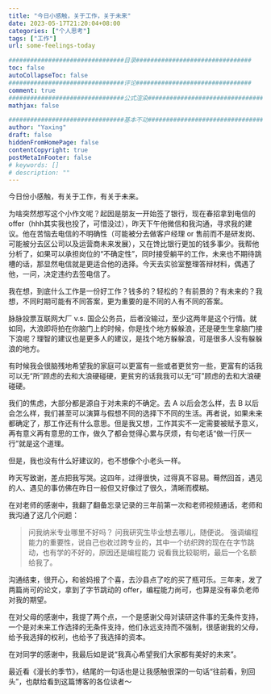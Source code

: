 ```yaml
---
title: "今日小感触，关于工作，关于未来"
date: 2023-05-17T21:20:04+08:00
categories: ["个人思考"]
tags: ["工作"]
url: some-feelings-today

################################目录################################
toc: false
autoCollapseToc: false
################################评论################################
comment: true
################################公式渲染################################
mathjax: false

################################基本不动################################
author: "Yaxing"
draft: false
hiddenFromHomePage: false
contentCopyright: true
postMetaInFooter: false
# keywords: []
# description: ""
---
```


今日份小感触，有关于工作，有关于未来。<!--more-->

为啥突然想写这个小作文呢？起因是朋友一开始签了银行，现在春招拿到电信的 offer（hhh其实我也投了，可惜没过），昨天下午他微信和我沟通，寻求我的建议。他在苦恼去电信的不明确性（可能被分去做客户经理 or 售前而不是研发岗、可能被分去区公司以及运营商未来发展），又在馋比银行更加的钱多事少。我帮他分析了，如果可以承担岗位的“不确定性”，同时接受躺平的工作，未来也不期待跳槽的话，那显然电信就是更适合他的选择。今天去实验室整理答辩材料，偶遇了他，一问，决定违约去签电信了。

我在想，到底什么工作是一份好工作？钱多的？轻松的？有前景的？有未来的？我想，不同时期可能有不同答案，更为重要的是不同的人有不同的答案。

脉脉投票互联网大厂 v.s. 国企公务员，后者没输过，至少这两年是这个行情。就如同，大浪即将拍在你脑门上的时候，你是找个地方躲躲浪，还是硬生生拿脑门接下浪呢？理智的建议也是更多人的建议，是找个地方躲躲浪，可是很多人没有躲躲浪的地方。

有时候我会很脑残地希望我的家庭可以更富有一些或者更贫穷一些，更富有的话我可以无“所”顾虑的去和大浪硬碰硬，更贫穷的话我我可以无“可”顾虑的去和大浪硬碰硬。

我们的焦虑，大部分都是源自于对未来的不确定。去 A 以后会怎么样，去 B 以后会怎么样，我们甚至可以演算与假想不同的选择下不同的生活。再者说，如果未来都确定了，那工作还有什么意思。但是我又想，工作其实不一定需要被赋予意义，再有意义再有意思的工作，做久了都会觉得心累与厌烦，有句老话“做一行厌一行”就是这个道理。

但是，我也没有什么好建议的，也不想像个小老头一样。

昨天写致谢，差点把我写哭。这四年，过得很快，过得真不容易。蓦然回首，遇见的人、遇见的事仿佛在昨日一般但又好像过了很久，清晰而模糊。

在对老师的感谢中，我翻了翻备忘录记录的三年前第一次和老师视频通话，老师和我沟通了这几个问题：

> 问我纳米专业哪里不好吗？
> 问我研究生毕业想去哪儿，随便说。
> 强调编程能力的重要性，说自己也收过跨专业的，其中一个纺织跨的现在在字节跳动，也有学的不好的，原因还是编程能力
> 说看我比较聪明，最后一个名额给我了。

沟通结束，很开心，和爸妈报了个喜，去沙县点了吃的买了瓶可乐。三年来，发了两篇尚可的论文，拿到了字节跳动的 offer，编程能力尚可，也算是没有辜负老师对我的期望。

在对父母的感谢中，我提了两个点，一个是感谢父母对读研这件事的无条件支持，一个是对未来工作选择的无条件支持，他们永远支持而不强制，很感谢我的父母，给予我选择的权利，也给予了我选择的资本。

在对同学的感谢中，我最后如是说“我真心希望我们大家都有美好的未来”。

最近看《漫长的季节》，结尾的一句话也是让我感触很深的一句话“往前看，别回头”，也献给看到这篇博客的各位读者～
